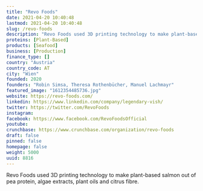 ```yaml
---
title: "Revo Foods"
date: 2021-04-20 10:40:48
lastmod: 2021-04-20 10:40:48
slug: /revo-foods
description: "Revo Foods used 3D printing technology to make plant-based salmon out of pea protein, algae extracts, plant oils and citrus fibre."
proteins: [Plant-Based]
products: [Seafood]
business: [Production]
finance_type: []
country: "Austria"
country_code: AT
city: "Wien"
founded: 2020
founders: "Robin Simsa, Theresa Rothenbücher, Manuel Lachmayr"
featured_image: "1612354485736.jpg"
website: https://revo-foods.com/
linkedin: https://www.linkedin.com/company/legendary-vish/
twitter: https://twitter.com/RevoFoods
instagram: 
facebook: https://www.facebook.com/RevoFoodsOfficial
youtube: 
crunchbase: https://www.crunchbase.com/organization/revo-foods
draft: false
pinned: false
homepage: false
weight: 5000
uuid: 8816
---
```

Revo Foods used 3D printing technology to make plant-based salmon out of pea protein, algae extracts, plant oils and citrus fibre.
